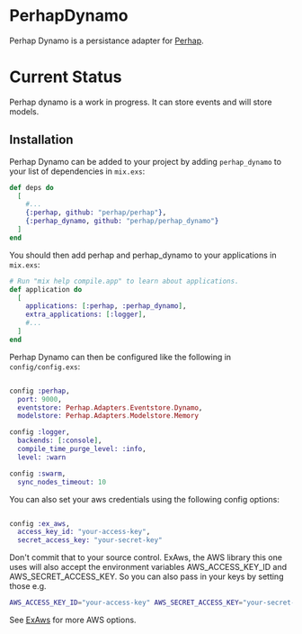 # PerhapDynamo

Perhap Dynamo is a persistance adapter for [Perhap](https://github.com/perhap/perhap).

# Current Status

Perhap dynamo is a work in progress.  It can store events and will store models.

## Installation

Perhap Dynamo can be added to your project by adding `perhap_dynamo`
to your list of dependencies in `mix.exs`:

```elixir
def deps do
  [
    #...
    {:perhap, github: "perhap/perhap"},
    {:perhap_dynamo, github: "perhap/perhap_dynamo"}
  ]
end
```

You should then add perhap and perhap_dynamo to your applications in `mix.exs`:

```elixir
# Run "mix help compile.app" to learn about applications.
def application do
  [
    applications: [:perhap, :perhap_dynamo],
    extra_applications: [:logger],
    #...
  ]
end
```

Perhap Dynamo can then be configured like the following in `config/config.exs`:

```elixir

config :perhap,
  port: 9000,
  eventstore: Perhap.Adapters.Eventstore.Dynamo,
  modelstore: Perhap.Adapters.Modelstore.Memory

config :logger,
  backends: [:console],
  compile_time_purge_level: :info,
  level: :warn

config :swarm,
  sync_nodes_timeout: 10
```

You can also set your aws credentials using the following config options:

```elixir

config :ex_aws,
  access_key_id: "your-access-key",
  secret_access_key: "your-secret-key"

```

Don't commit that to your source control.  ExAws, the AWS library this one
uses will also accept the environment variables AWS_ACCESS_KEY_ID and
AWS_SECRET_ACCESS_KEY.  So you can also pass in your keys by setting those e.g.

```sh
AWS_ACCESS_KEY_ID="your-access-key" AWS_SECRET_ACCESS_KEY="your-secret-key" mix test
```

See [ExAws](https://github.com/ex-aws/ex_aws) for more AWS options.
